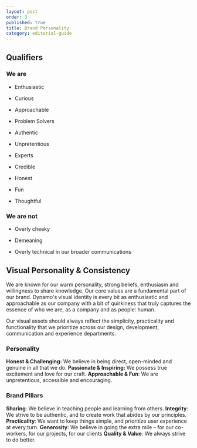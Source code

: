```yaml
---
layout: post
order: 3
published: true
title: Brand Personality
category: editorial-guide
---
```

## Qualifiers
<!-- more -->
### We are
* Enthusiastic

* Curious

* Approachable

* Problem Solvers

* Authentic

* Unpretentious

* Experts

* Credible 

* Honest

* Fun

* Thoughtful

### We are not

* Overly cheeky

* Demeaning

* Overly technical in our broader communications

## Visual Personality & Consistency

We are known for our warm personality, strong beliefs, enthusiasm and willingness to share knowledge. Our core values are a fundamental part of our brand. Dynamo's visual identity is every bit as enthusiastic and approachable as our company with a bit of quirkiness that truly captures the essence of who we are, as a company and as people: human.  

Our visual assets should always reflect the simplicity, practicality and functionality that we prioritize across our design, development, communication and experience departments.

### **Personality**

**Honest & Challenging:** We believe in being direct, open-minded and genuine in all that we do. 
**Passionate & Inspiring:** We possess true excitement and love for our craft.
**Approachable & Fun**: We are unpretentious, accessible and encouraging. 

### **Brand Pillars**

**Sharing**: We believe in teaching people and learning from others. 
**Integrity**: We strive to be authentic, and to create work that abides by our principles.
**Practicality**: We want to keep things simple, and prioritize user experience at every turn. 
**Generosity**: We believe in going the extra mile – for our co-workers, for our projects, for our clients
**Quality & Value**: We always strive to do better.

